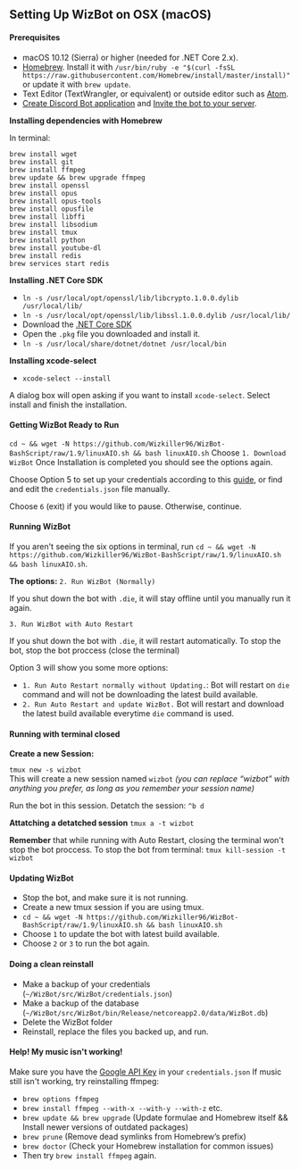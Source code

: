 ## Setting Up WizBot on OSX (macOS)

#### Prerequisites 
- macOS 10.12 (Sierra) or higher (needed for .NET Core 2.x).
- [Homebrew](http://brew.sh/). Install it with `/usr/bin/ruby -e "$(curl -fsSL https://raw.githubusercontent.com/Homebrew/install/master/install)"` or update it with `brew update`.
- Text Editor (TextWrangler, or equivalent) or outside editor such as [Atom](https://atom.io/).
- [Create Discord Bot application](http://wizbot.readthedocs.io/en/latest/JSON%20Explanations/#creating-discord-bot-application) and [Invite the bot to your server](http://wizbot.readthedocs.io/en/latest/JSON%20Explanations/#inviting-your-bot-to-your-server). 

**Installing dependencies with Homebrew**

In terminal:
```
brew install wget
brew install git
brew install ffmpeg
brew update && brew upgrade ffmpeg
brew install openssl
brew install opus
brew install opus-tools
brew install opusfile
brew install libffi
brew install libsodium
brew install tmux
brew install python
brew install youtube-dl
brew install redis
brew services start redis
```

**Installing .NET Core SDK**

- `ln -s /usr/local/opt/openssl/lib/libcrypto.1.0.0.dylib /usr/local/lib/`
- `ln -s /usr/local/opt/openssl/lib/libssl.1.0.0.dylib /usr/local/lib/`
- Download the [.NET Core SDK](https://www.microsoft.com/net/core#macos)
- Open the `.pkg` file you downloaded and install it.
- `ln -s /usr/local/share/dotnet/dotnet /usr/local/bin`

**Installing xcode-select**

- `xcode-select --install`

A dialog box will open asking if you want to install `xcode-select`. Select install and finish the installation.

#### Getting WizBot Ready to Run

`cd ~ && wget -N https://github.com/Wizkiller96/WizBot-BashScript/raw/1.9/linuxAIO.sh && bash linuxAIO.sh`
Choose `1. Download WizBot`
Once Installation is completed you should see the options again.	

Choose Option 5 to set up your credentials according to this [guide](http://wizbot.readthedocs.io/en/latest/JSON%20Explanations/#setting-up-credentialsjson-file), or find and edit the `credentials.json` file manually.

Choose `6` (exit) if you would like to pause. Otherwise, continue. 

#### Running WizBot

If you aren't seeing the six options in terminal, run `cd ~ && wget -N https://github.com/Wizkiller96/WizBot-BashScript/raw/1.9/linuxAIO.sh && bash linuxAIO.sh`.

**The options:**
`2. Run WizBot (Normally)`

If you shut down the bot with `.die`, it will stay offline until you manually run it again.

`3. Run WizBot with Auto Restart`

If you shut down the bot with `.die`, it will restart automatically. To stop the bot, stop the bot proccess (close the terminal)

Option 3 will show you some more options: 

- `1. Run Auto Restart normally without Updating.`: Bot will restart on `die` command and will not be downloading the latest build available.
- `2. Run Auto Restart and update WizBot.` Bot will restart and download the latest build available everytime `die` command is used.

#### Running with terminal closed
**Create a new Session:**

`tmux new -s wizbot`  
This will create a new session named `wizbot` *(you can replace “wizbot” with anything you prefer, as long as you remember  your session name)*

Run the bot in this session.
Detatch the session: `^b d`

**Attatching a detatched session**
`tmux a -t wizbot`

**Remember** that while running with Auto Restart, closing the terminal won't stop the bot proccess. To stop the bot from terminal:
`tmux kill-session -t wizbot`

#### Updating WizBot

- Stop the bot, and make sure it is not running.
- Create a new tmux session if you are using tmux.
- `cd ~ && wget -N https://github.com/Wizkiller96/WizBot-BashScript/raw/1.9/linuxAIO.sh && bash linuxAIO.sh`
- Choose `1` to update the bot with latest build available.
- Choose `2` or `3` to run the bot again.

#### Doing a clean reinstall

- Make a backup of your credentials (`~/WizBot/src/WizBot/credentials.json`)
- Make a backup of the database (`~/WizBot/src/WizBot/bin/Release/netcoreapp2.0/data/WizBot.db`)
- Delete the WizBot folder
- Reinstall, replace the files you backed up, and run.

#### Help! My music isn't working!

Make sure you have the [Google API Key](http://wizbot.readthedocs.io/en/latest/JSON%20Explanations/#setting-up-your-api-keys) in your `credentials.json`
If music still isn't working, try reinstalling ffmpeg:
- `brew options ffmpeg`
- `brew install ffmpeg --with-x --with-y --with-z` etc.
- `brew update && brew upgrade` (Update formulae and Homebrew itself && Install newer versions of outdated packages)
- `brew prune` (Remove dead symlinks from Homebrew’s prefix)
- `brew doctor` (Check your Homebrew installation for common issues)
- Then try `brew install ffmpeg` again.